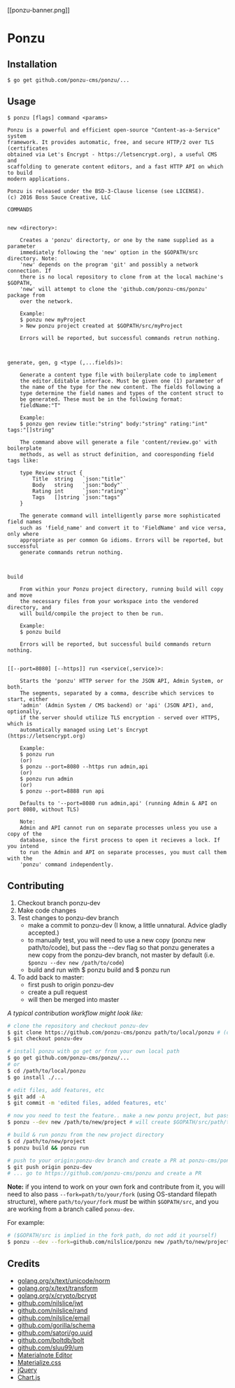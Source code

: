 [[ponzu-banner.png]]

# Ponzu
## Installation

```
$ go get github.com/ponzu-cms/ponzu/...
```

## Usage

```
$ ponzu [flags] command <params>

Ponzu is a powerful and efficient open-source "Content-as-a-Service" system 
framework. It provides automatic, free, and secure HTTP/2 over TLS (certificates 
obtained via Let's Encrypt - https://letsencrypt.org), a useful CMS and 
scaffolding to generate content editors, and a fast HTTP API on which to build 
modern applications.

Ponzu is released under the BSD-3-Clause license (see LICENSE).
(c) 2016 Boss Sauce Creative, LLC

COMMANDS


new <directory>:

	Creates a 'ponzu' directorty, or one by the name supplied as a parameter 
	immediately following the 'new' option in the $GOPATH/src directory. Note: 
	'new' depends on the program 'git' and possibly a network connection. If 
	there is no local repository to clone from at the local machine's $GOPATH, 
	'new' will attempt to clone the 'github.com/ponzu-cms/ponzu' package from 
	over the network.

	Example:
	$ ponzu new myProject
	> New ponzu project created at $GOPATH/src/myProject

	Errors will be reported, but successful commands retrun nothing.



generate, gen, g <type (,...fields)>:

	Generate a content type file with boilerplate code to implement
	the editor.Editable interface. Must be given one (1) parameter of
	the name of the type for the new content. The fields following a 
	type determine the field names and types of the content struct to 
	be generated. These must be in the following format:
	fieldName:"T"

	Example:
	$ ponzu gen review title:"string" body:"string" rating:"int" tags:"[]string"

	The command above will generate a file 'content/review.go' with boilerplate
	methods, as well as struct definition, and cooresponding field tags like:

	type Review struct {
		Title  string   `json:"title"`
		Body   string   `json:"body"`
		Rating int      `json:"rating"`
		Tags   []string `json:"tags"`
	}

	The generate command will intelligently parse more sophisticated field names
	such as 'field_name' and convert it to 'FieldName' and vice versa, only where 
	appropriate as per common Go idioms. Errors will be reported, but successful 
	generate commands retrun nothing.



build

	From within your Ponzu project directory, running build will copy and move 
	the necessary files from your workspace into the vendored directory, and 
	will build/compile the project to then be run. 
	
	Example:
	$ ponzu build

	Errors will be reported, but successful build commands return nothing.


[[--port=8080] [--https]] run <service(,service)>:

	Starts the 'ponzu' HTTP server for the JSON API, Admin System, or both.
	The segments, separated by a comma, describe which services to start, either 
	'admin' (Admin System / CMS backend) or 'api' (JSON API), and, optionally, 
	if the server should utilize TLS encryption - served over HTTPS, which is
	automatically managed using Let's Encrypt (https://letsencrypt.org) 

	Example: 
	$ ponzu run
	(or)
	$ ponzu --port=8080 --https run admin,api
	(or) 
	$ ponzu run admin
	(or)
	$ ponzu --port=8888 run api

	Defaults to '--port=8080 run admin,api' (running Admin & API on port 8080, without TLS)

	Note: 
	Admin and API cannot run on separate processes unless you use a copy of the
	database, since the first process to open it recieves a lock. If you intend
	to run the Admin and API on separate processes, you must call them with the
	'ponzu' command independently.

```

## Contributing

1. Checkout branch ponzu-dev
2. Make code changes
3. Test changes to ponzu-dev branch
    - make a commit to ponzu-dev (I know, a little unnatural. Advice gladly accepted.)
    - to manually test, you will need to use a new copy (ponzu new path/to/code), but pass the --dev flag so that ponzu generates a new copy from the ponzu-dev branch, not master by default (i.e. `$ponzu --dev new /path/to/code`)
    - build and run with $ ponzu build and $ ponzu run
4. To add back to master: 
    - first push to origin ponzu-dev
    - create a pull request 
    - will then be merged into master

_A typical contribution workflow might look like:_
```bash
# clone the repository and checkout ponzu-dev
$ git clone https://github.com/ponzu-cms/ponzu path/to/local/ponzu # (or your fork)
$ git checkout ponzu-dev

# install ponzu with go get or from your own local path
$ go get github.com/ponzu-cms/ponzu/...
# or
$ cd /path/to/local/ponzu 
$ go install ./...

# edit files, add features, etc
$ git add -A
$ git commit -m 'edited files, added features, etc'

# now you need to test the feature.. make a new ponzu project, but pass --dev flag
$ ponzu --dev new /path/to/new/project # will create $GOPATH/src/path/to/new/project

# build & run ponzu from the new project directory
$ cd /path/to/new/project
$ ponzu build && ponzu run

# push to your origin:ponzu-dev branch and create a PR at ponzu-cms/ponzu
$ git push origin ponzu-dev
# ... go to https://github.com/ponzu-cms/ponzu and create a PR
```

**Note:** if you intend to work on your own fork and contribute from it, you will
need to also pass `--fork=path/to/your/fork` (using OS-standard filepath structure),
where `path/to/your/fork` _must_ be within `$GOPATH/src`, and you are working from a branch
called `ponxu-dev`. 

For example: 
```bash
# ($GOPATH/src is implied in the fork path, do not add it yourself)
$ ponzu --dev --fork=github.com/nilslice/ponzu new /path/to/new/project
```


## Credits
- [golang.org/x/text/unicode/norm](https://golang.org/x/text/unicode/norm)
- [golang.org/x/text/transform](https://golang.org/x/text/transform)
- [golang.org/x/crypto/bcrypt](https://golang.org/x/crypto/bcrypt)
- [github.com/nilslice/jwt](https://github.com/nilslice/jwt)
- [github.com/nilslice/rand](https://github.com/nilslice/rand)
- [github.com/nilslice/email](https://github.com/nilslice/email)
- [github.com/gorilla/schema](https://github.com/gorilla/schema)
- [github.com/satori/go.uuid](https://github.com/satori/go.uuid)
- [github.com/boltdb/bolt](https://github.com/boltdb/bolt)
- [github.com/sluu99/um](https://github.com/sluu99/um)
- [Materialnote Editor](http://www.web-forge.info/projects/materialNote)
- [Materialize.css](http://materialize.css)
- [jQuery](https://jquery.com/)
- [Chart.js](http://www.chartjs.org/)